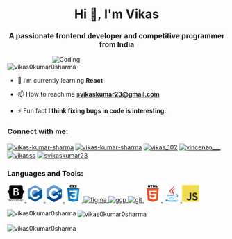 <!-- ![MasterHead](https://trisya.com/myimg/child/Website%20Design.gif
) -->


<h1 align="center">Hi 👋, I'm Vikas</h1>
<h3 align="center">A passionate frontend developer and competitive programmer from India</h3>
<img  align="right" alt="Coding" width="400" src="https://cdn.dribbble.com/users/1162077/screenshots/3848914/programmer.gif">




<p align="left"> <img src="https://komarev.com/ghpvc/?username=vikas0kumar0sharma&label=Profile%20views&color=0e75b6&style=flat" alt="vikas0kumar0sharma" /> </p>

- 🌱 I’m currently learning **React**

- 📫 How to reach me **svikaskumar23@gmail.com**

- ⚡ Fun fact **I think fixing bugs in code is interesting.**

<h3 align="left">Connect with me:</h3>
<p align="left">
<a href="https://linkedin.com/in/vikas-kumar-sharma" target="blank"><img align="center" src="https://raw.githubusercontent.com/rahuldkjain/github-profile-readme-generator/master/src/images/icons/Social/linked-in-alt.svg" alt="vikas-kumar-sharma" height="30" width="40" /></a>
<a href="https://instagram.com/vikas-kumar-sharma" target="blank"><img align="center" src="https://raw.githubusercontent.com/rahuldkjain/github-profile-readme-generator/master/src/images/icons/Social/instagram.svg" alt="vikas-kumar-sharma" height="30" width="40" /></a>
<a href="https://www.codechef.com/users/vikas_102" target="blank"><img align="center" src="https://cdn.jsdelivr.net/npm/simple-icons@3.1.0/icons/codechef.svg" alt="vikas_102" height="30" width="40" /></a>
<a href="https://codeforces.com/profile/vincenzo___" target="blank"><img align="center" src="https://raw.githubusercontent.com/rahuldkjain/github-profile-readme-generator/master/src/images/icons/Social/codeforces.svg" alt="vincenzo___" height="30" width="40" /></a>
<a href="https://www.leetcode.com/vikasss" target="blank"><img align="center" src="https://raw.githubusercontent.com/rahuldkjain/github-profile-readme-generator/master/src/images/icons/Social/leet-code.svg" alt="vikasss" height="30" width="40" /></a>
<a href="https://auth.geeksforgeeks.org/user/svikaskumar23" target="blank"><img align="center" src="https://raw.githubusercontent.com/rahuldkjain/github-profile-readme-generator/master/src/images/icons/Social/geeks-for-geeks.svg" alt="svikaskumar23" height="30" width="40" /></a>
</p>

<h3 align="left">Languages and Tools:</h3>
<p align="left"> <a href="https://getbootstrap.com" target="_blank" rel="noreferrer"> <img src="https://raw.githubusercontent.com/devicons/devicon/master/icons/bootstrap/bootstrap-plain-wordmark.svg" alt="bootstrap" width="40" height="40"/> </a> <a href="https://www.cprogramming.com/" target="_blank" rel="noreferrer"> <img src="https://raw.githubusercontent.com/devicons/devicon/master/icons/c/c-original.svg" alt="c" width="40" height="40"/> </a> <a href="https://www.w3schools.com/cpp/" target="_blank" rel="noreferrer"> <img src="https://raw.githubusercontent.com/devicons/devicon/master/icons/cplusplus/cplusplus-original.svg" alt="cplusplus" width="40" height="40"/> </a> <a href="https://www.w3schools.com/css/" target="_blank" rel="noreferrer"> <img src="https://raw.githubusercontent.com/devicons/devicon/master/icons/css3/css3-original-wordmark.svg" alt="css3" width="40" height="40"/> </a> <a href="https://www.figma.com/" target="_blank" rel="noreferrer"> <img src="https://www.vectorlogo.zone/logos/figma/figma-icon.svg" alt="figma" width="40" height="40"/> </a> <a href="https://cloud.google.com" target="_blank" rel="noreferrer"> <img src="https://www.vectorlogo.zone/logos/google_cloud/google_cloud-icon.svg" alt="gcp" width="40" height="40"/> </a> <a href="https://git-scm.com/" target="_blank" rel="noreferrer"> <img src="https://www.vectorlogo.zone/logos/git-scm/git-scm-icon.svg" alt="git" width="40" height="40"/> </a> <a href="https://www.w3.org/html/" target="_blank" rel="noreferrer"> <img src="https://raw.githubusercontent.com/devicons/devicon/master/icons/html5/html5-original-wordmark.svg" alt="html5" width="40" height="40"/> </a> <a href="https://www.java.com" target="_blank" rel="noreferrer"> <img src="https://raw.githubusercontent.com/devicons/devicon/master/icons/java/java-original.svg" alt="java" width="40" height="40"/> </a> <a href="https://developer.mozilla.org/en-US/docs/Web/JavaScript" target="_blank" rel="noreferrer"> <img src="https://raw.githubusercontent.com/devicons/devicon/master/icons/javascript/javascript-original.svg" alt="javascript" width="40" height="40"/> </a> </p>

<p><img align="left" src="https://github-readme-stats.vercel.app/api/top-langs?username=vikas0kumar0sharma&show_icons=true&locale=en&layout=compact" alt="vikas0kumar0sharma" /></p>

<p>&nbsp;<img align="center" src="https://github-readme-stats.vercel.app/api?username=vikas0kumar0sharma&show_icons=true&locale=en" alt="vikas0kumar0sharma" /></p>

<p><img align="center" src="https://github-readme-streak-stats.herokuapp.com/?user=vikas0kumar0sharma&" alt="vikas0kumar0sharma" /></p>

